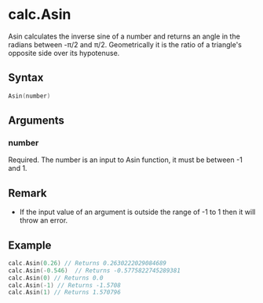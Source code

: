 # calc.Asin

Asin calculates the inverse sine of a number and returns an angle in the radians between -π/2 and π/2.
Geometrically it is the ratio of a triangle's opposite side over its hypotenuse.

## Syntax

```go
Asin(number)
```

## Arguments

### number

Required. The number is an input to Asin function, it must be between -1 and 1.

## Remark

+ If the input value of an argument is outside the range of -1 to 1 then it will throw an error.

## Example

```go
calc.Asin(0.26) // Returns 0.2630222029084689
calc.Asin(-0.546)  // Returns -0.5775822745289381
calc.Asin(0) // Returns 0.0
calc.Asin(-1) // Returns -1.5708
calc.Asin(1) // Returns 1.570796
```

